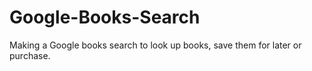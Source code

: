 # Google-Books-Search

Making a Google books search to look up books, save them for later or purchase.
